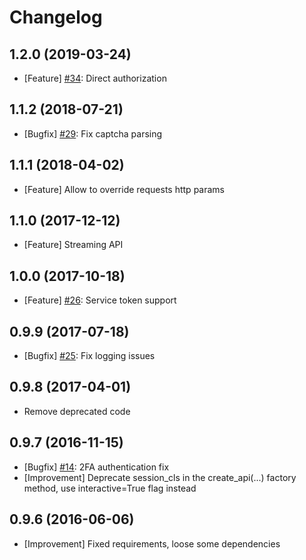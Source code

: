 Changelog
=========

1.2.0 (2019-03-24)
--------------------
* [Feature] [#34](https://github.com/prawn-cake/vk-requests/issues/34): Direct authorization

1.1.2 (2018-07-21)
--------------------
* [Bugfix] [#29](https://github.com/prawn-cake/vk-requests/issues/29): Fix captcha parsing

1.1.1 (2018-04-02)
------------------
* [Feature] Allow to override requests http params

1.1.0 (2017-12-12)
------------------
* [Feature] Streaming API

1.0.0 (2017-10-18)
------------------
* [Feature] [#26](https://github.com/prawn-cake/vk-requests/issues/26): Service token support

0.9.9 (2017-07-18)
------------------
* [Bugfix] [#25](https://github.com/prawn-cake/vk-requests/issues/25): Fix logging issues

0.9.8 (2017-04-01)
------------------
* Remove deprecated code

0.9.7 (2016-11-15)
------------------
* [Bugfix] [#14](https://github.com/prawn-cake/vk-requests/issues/14): 2FA authentication fix
* [Improvement] Deprecate session_cls in the create_api(...) factory method, use interactive=True flag instead

0.9.6 (2016-06-06)
------------------
* [Improvement] Fixed requirements, loose some dependencies


